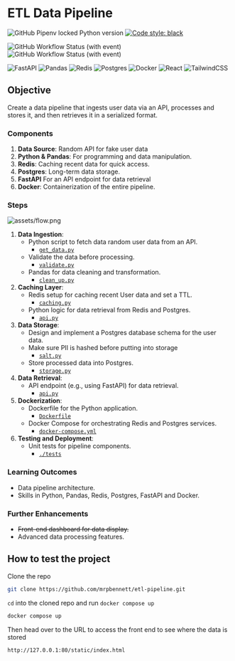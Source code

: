 # ETL Data Pipeline

![GitHub Pipenv locked Python version](https://img.shields.io/github/pipenv/locked/python-version/mrpbennett/etl-pipeline?style=for-the-badge)
[![Code style: black](https://img.shields.io/badge/code%20style-black-000000.svg?style=for-the-badge)](https://github.com/psf/black)

![GitHub Workflow Status (with event)](https://img.shields.io/github/actions/workflow/status/mrpbennett/etl-pipeline/sourcery-pr.yml?style=for-the-badge&label=sourcery)
![GitHub Workflow Status (with event)](https://img.shields.io/github/actions/workflow/status/mrpbennett/etl-pipeline/python-package.yml?style=for-the-badge&label=build)

![FastAPI](https://img.shields.io/badge/fastapi-009688.svg?&style=for-the-badge&logo=fastapi&logoColor=white)
![Pandas](https://img.shields.io/badge/pandas-150458.svg?&style=for-the-badge&logo=pandas&logoColor=white)
![Redis](https://img.shields.io/badge/redis-DC382D.svg?&style=for-the-badge&logo=redis&logoColor=white)
![Postgres](https://img.shields.io/badge/postgresql-4169E1.svg?&style=for-the-badge&logo=postgresql&logoColor=white)
![Docker](https://img.shields.io/badge/docker-2496ED.svg?&style=for-the-badge&logo=docker&logoColor=white) ![React](https://img.shields.io/badge/react-35495e.svg?&style=for-the-badge&logo=react&logoColor=61DAFB)
![TailwindCSS](https://img.shields.io/badge/tailwindcss-gray.svg?&style=for-the-badge&logo=tailwindcss&logoColor=06B6D4)

## Objective

Create a data pipeline that ingests user data via an API, processes and stores it, and then retrieves it in a serialized format.

### Components

1. **Data Source**: Random API for fake user data
2. **Python & Pandas**: For programming and data manipulation.
3. **Redis**: Caching recent data for quick access.
4. **Postgres**: Long-term data storage.
5. **FastAPI** For an API endpoint for data retrieval
6. **Docker**: Containerization of the entire pipeline.

### Steps

![assets/flow.png](https://github.com/mrpbennett/etl-pipeline/blob/main/assets/flow.png?raw=true)

1. **Data Ingestion**:
   - Python script to fetch data random user data from an API.
     - [`get_data.py`](https://github.com/mrpbennett/etl-pipeline/blob/6e7ced7368760dcddf94290e8f62658544e26f03/src/get_data.py)
   - Validate the data before processing.
     - [`validate.py`](https://github.com/mrpbennett/etl-pipeline/blob/6e7ced7368760dcddf94290e8f62658544e26f03/src/validate.py)
   - Pandas for data cleaning and transformation.
     - [`clean_up.py`](https://github.com/mrpbennett/etl-pipeline/blob/6e7ced7368760dcddf94290e8f62658544e26f03/src/clean_up.py)
2. **Caching Layer**:
   - Redis setup for caching recent User data and set a TTL.
     - [`caching.py`](https://github.com/mrpbennett/etl-pipeline/blob/6e7ced7368760dcddf94290e8f62658544e26f03/src/caching.py)
   - Python logic for data retrieval from Redis and Postgres.
     - [`api.py`](https://github.com/mrpbennett/etl-pipeline/blob/6e7ced7368760dcddf94290e8f62658544e26f03/src/api.py)
3. **Data Storage**:
   - Design and implement a Postgres database schema for the user data.
   - Make sure PII is hashed before putting into storage
     - [`salt.py`](https://github.com/mrpbennett/etl-pipeline/blob/6e7ced7368760dcddf94290e8f62658544e26f03/src/salt.py)
   - Store processed data into Postgres.
     - [`storage.py`](https://github.com/mrpbennett/etl-pipeline/blob/6e7ced7368760dcddf94290e8f62658544e26f03/src/storage.py)
4. **Data Retrieval**:
   - API endpoint (e.g., using FastAPI) for data retrieval.
     - [`api.py`](https://github.com/mrpbennett/etl-pipeline/blob/6e7ced7368760dcddf94290e8f62658544e26f03/src/api.py)
5. **Dockerization**:
   - Dockerfile for the Python application.
     - [`Dockerfile`](https://github.com/mrpbennett/etl-pipeline/blob/6e7ced7368760dcddf94290e8f62658544e26f03/Dockerfile)
   - Docker Compose for orchestrating Redis and Postgres services.
     - [`docker-compose.yml`](https://github.com/mrpbennett/etl-pipeline/blob/6e7ced7368760dcddf94290e8f62658544e26f03/docker-compose.yml)
6. **Testing and Deployment**:
   - Unit tests for pipeline components.
     - [`./tests`](https://github.com/mrpbennett/etl-pipeline/tree/6e7ced7368760dcddf94290e8f62658544e26f03/tests)

### Learning Outcomes

- Data pipeline architecture.
- Skills in Python, Pandas, Redis, Postgres, FastAPI and Docker.

### Further Enhancements

- ~~Front-end dashboard for data display.~~
- Advanced data processing features.

## How to test the project

Clone the repo

```bash
git clone https://github.com/mrpbennett/etl-pipeline.git
```

`cd` into the cloned repo and run `docker compose up`

```bash
docker compose up
```

Then head over to the URL to access the front end to see where the data is stored

```text
http://127.0.0.1:80/static/index.html
```
